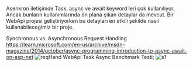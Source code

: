 Asenkron iletişimde Task, async  ve await keyword leri çok kullanılıyor. Ancak bunların kullanımlarında ön plana çıkan detaylar da mevcut. Bir WebApi projesi geliştiriyorken bu detayları en etkili şekilde nasıl kullanabilecegimiz bir proje. 

Synchronous vs. Asynchronous Request Handling
https://learn.microsoft.com/en-us/archive/msdn-magazine/2014/october/async-programming-introduction-to-async-await-on-asp-net
![reqHand](https://github.com/enmertkaya/WebAppTask/assets/151652097/d001c895-cbae-4b91-a845-eb24febc06dc)
WebApi Task Async Benchmark Testi;
![s1](https://github.com/enmertkaya/WebAppTask/assets/151652097/9059f399-383f-4c09-a005-a80d70346cda)
